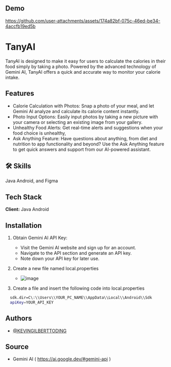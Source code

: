 
## Demo



https://github.com/user-attachments/assets/174a82bf-075c-46ed-be34-4accfb19ed5b



# TanyAI 

TanyAI is designed to make it easy for users to calculate the calories in their food simply by taking a photo. Powered by the advanced technology of Gemini AI, TanyAI offers a quick and accurate way to monitor your calorie intake.


## Features

- Calorie Calculation with Photos: Snap a photo of your meal, and let Gemini AI analyze and calculate its calorie content instantly.
- Photo Input Options: Easily input photos by taking a new picture with your camera or selecting an existing image from your gallery.
- Unhealthy Food Alerts: Get real-time alerts and suggestions when your food choice is unhealthy, 
- Ask Anything Feature: Have questions about anything, from diet and nutrition to app functionality and beyond? Use the Ask Anything feature to get quick answers and support from our AI-powered assistant.


## 🛠 Skills
Java Android, and Figma

## Tech Stack

**Client:** Java Android

## Installation

1. Obtain Gemini AI API Key:
   - Visit the Gemini AI website and sign up for an account.
   - Navigate to the API section and generate an API key.
   - Note down your API key for later use.
     
2. Create a new file named local.properties
   - ![image](https://github.com/user-attachments/assets/9b09f86c-2494-46bb-a750-46dd3cbb9df9)
     
3. Create a file and insert the following code into local.properties

```bash
  sdk.dir=C\:\\Users\\YOUR_PC_NAME\\AppData\\Local\\Android\\Sdk
  apiKey=YOUR_API_KEY

```



    

## Authors

- [@KEVINGILBERTTODING](https://github.com/KEVINGILBERTTODING)

## Source

- Gemini AI ( https://ai.google.dev/#gemini-api )
  



